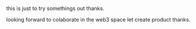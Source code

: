 this is just to try somethings out
thanks.

looking forward to colaborate in the web3 space
let create product
thanks.
